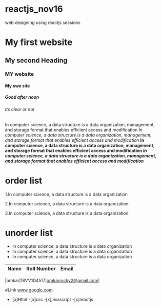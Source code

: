 # reactjs_nov16
web designing using reactjs sessions
#  My first website
## My second Heading
### MY website
#### My swe site
##### Good after noon   
###### Its clear or not 
 In computer science, a data structure is a data organization, management, and storage format that enables efficient access and modification
*In computer science, a data structure is a data organization, management, and storage format that enables efficient access and modification*
**In computer science, a data structure is a data organization, management, and storage format that enables efficient access and modification**
***In computer science, a data structure is a data organization, management, and storage format that enables efficient access and modification***
# order list
1.In computer science, a data structure is a data organization

2.In computer science, a data structure is a data organization

3.In computer science, a data structure is a data organization
# unorder list
- In computer science, a data structure is a data organization
- In computer science, a data structure is a data organization
- In computer science, a data structure is a data organization


| Name | Roll Number |     Email       |
|-----|----|------|

|omkar|18VV1D4517|omkarrocky2@gmail.com|

#Link
 www.google.com
 
 
 
 - [x]Html
 -[x]css
 -[x]javascript
 -[x]reactjs
 
